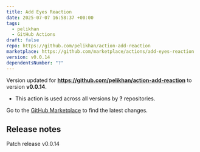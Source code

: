 ```yaml
---
title: Add Eyes Reaction
date: 2025-07-07 16:58:37 +00:00
tags:
  - pelikhan
  - GitHub Actions
draft: false
repo: https://github.com/pelikhan/action-add-reaction
marketplace: https://github.com/marketplace/actions/add-eyes-reaction
version: v0.0.14
dependentsNumber: "?"
---
```



Version updated for **https://github.com/pelikhan/action-add-reaction** to version **v0.0.14**.
- This action is used across all versions by **?** repositories.

Go to the [GitHub Marketplace](https://github.com/marketplace/actions/add-eyes-reaction) to find the latest changes.

## Release notes

Patch release v0.0.14

